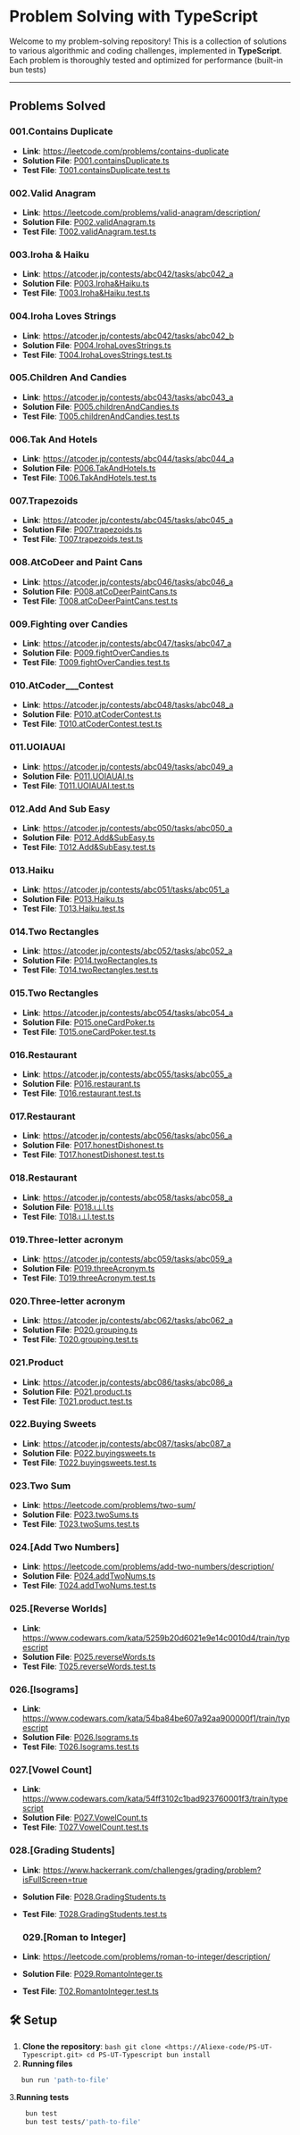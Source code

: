 # Problem Solving with TypeScript

Welcome to my problem-solving repository! This is a collection of solutions to various algorithmic and coding challenges, implemented in **TypeScript**. Each problem is thoroughly tested and optimized for performance (built-in bun tests)

---

## Problems Solved

### 001.Contains Duplicate

- **Link**: <https://leetcode.com/problems/contains-duplicate>
- **Solution File**: [P001.containsDuplicate.ts](./Problems/P001.containsDuplicate.ts)
- **Test File**: [T001.containsDuplicate.test.ts](./tests/T001.containsDuplicate.test.ts)

### 002.Valid Anagram

- **Link**: <https://leetcode.com/problems/valid-anagram/description/>
- **Solution File**: [P002.validAnagram.ts](./Problems/P002.validAnagram.ts)
- **Test File**: [T002.validAnagram.test.ts](./tests/T002.validAnagram.test.ts)

### 003.Iroha & Haiku

- **Link**: <https://atcoder.jp/contests/abc042/tasks/abc042_a>
- **Solution File**: [P003.Iroha&amp;Haiku.ts](./Problems/P003.Iroha&Haiku.ts)
- **Test File**: [T003.Iroha&amp;Haiku.test.ts](./tests/T003.Iroha&Haiku.test.ts)

### 004.Iroha Loves Strings

- **Link**: <https://atcoder.jp/contests/abc042/tasks/abc042_b>
- **Solution File**: [P004.IrohaLovesStrings.ts](./Problems/P004.IrohaLovesStrings.ts)
- **Test File**: [T004.IrohaLovesStrings.test.ts](./tests/T004.IrohaLovesStrings.test.ts)

### 005.Children And Candies

- **Link**: <https://atcoder.jp/contests/abc043/tasks/abc043_a>
- **Solution File**: [P005.childrenAndCandies.ts](./Problems/P005.childrenAndCandies.ts)
- **Test File**: [T005.childrenAndCandies.test.ts](./tests/T005.childrenAndCandies.test.ts)

### 006.Tak And Hotels

- **Link**: <https://atcoder.jp/contests/abc044/tasks/abc044_a>
- **Solution File**: [P006.TakAndHotels.ts](./Problems/P006.TakAndHotels.ts)
- **Test File**: [T006.TakAndHotels.test.ts](./tests/T006.TakAndHotels.test.ts)

### 007.Trapezoids

- **Link**: <https://atcoder.jp/contests/abc045/tasks/abc045_a>
- **Solution File**: [P007.trapezoids.ts](./Problems/P007.trapezoids.ts)
- **Test File**: [T007.trapezoids.test.ts](./tests/T007.trapezoids.test.ts)

### 008.AtCoDeer and Paint Cans

- **Link**: <https://atcoder.jp/contests/abc046/tasks/abc046_a>
- **Solution File**: [P008.atCoDeerPaintCans.ts](./Problems/P008.atCoDeerPaintCans.ts)
- **Test File**: [T008.atCoDeerPaintCans.test.ts](./tests/T008.atCoDeerPaintCans.test.ts)

### 009.Fighting over Candies

- **Link**: <https://atcoder.jp/contests/abc047/tasks/abc047_a>
- **Solution File**: [P009.fightOverCandies.ts](./Problems/P009.fightOverCandies.ts)
- **Test File**: [T009.fightOverCandies.test.ts](./tests/T009.fightOverCandies.test.ts)

### 010.AtCoder___Contest

- **Link**: <https://atcoder.jp/contests/abc048/tasks/abc048_a>
- **Solution File**: [P010.atCoderContest.ts](./Problems/P010.atCoderContest.ts)
- **Test File**: [T010.atCoderContest.test.ts](./tests/T010.atCoderContest.test.ts)

### 011.UOIAUAI

- **Link**: <https://atcoder.jp/contests/abc049/tasks/abc049_a>
- **Solution File**: [P011.UOIAUAI.ts](./Problems/P011.UOIAUAI.ts)
- **Test File**: [T011.UOIAUAI.test.ts](./tests/T011.UOIAUAI.test.ts)

### 012.Add And Sub Easy

- **Link**: <https://atcoder.jp/contests/abc050/tasks/abc050_a>
- **Solution File**: [P012.Add&amp;SubEasy.ts](./Problems/P012.Add&SubEasy.ts)
- **Test File**: [T012.Add&amp;SubEasy.test.ts](./tests/T012.Add&SubEasy.test.ts)

### 013.Haiku

- **Link**: <https://atcoder.jp/contests/abc051/tasks/abc051_a>
- **Solution File**: [P013.Haiku.ts](./Problems/P013.Haiku.ts)
- **Test File**: [T013.Haiku.test.ts](./tests/T013.Haiku.test.ts)

### 014.Two Rectangles

- **Link**: <https://atcoder.jp/contests/abc052/tasks/abc052_a>
- **Solution File**: [P014.twoRectangles.ts](./Problems/P014.twoRectangles.ts)
- **Test File**: [T014.twoRectangles.test.ts](./tests/T014.twoRectangles.test.ts)

### 015.Two Rectangles

- **Link**: <https://atcoder.jp/contests/abc054/tasks/abc054_a>
- **Solution File**: [P015.oneCardPoker.ts](./Problems/P015.oneCardPoker.ts)
- **Test File**: [T015.oneCardPoker.test.ts](./tests/T015.oneCardPoker.test.ts)

### 016.Restaurant

- **Link**: <https://atcoder.jp/contests/abc055/tasks/abc055_a>
- **Solution File**: [P016.restaurant.ts](./Problems/P016.restaurant.ts)
- **Test File**: [T016.restaurant.test.ts](./tests/T016.restaurant.test.ts)

### 017.Restaurant

- **Link**: <https://atcoder.jp/contests/abc056/tasks/abc056_a>
- **Solution File**: [P017.honestDishonest.ts](./Problems/P017.honestDishonest.ts)
- **Test File**: [T017.honestDishonest.test.ts](./tests/T017.honestDishonest.test.ts)

### 018.Restaurant

- **Link**: <https://atcoder.jp/contests/abc058/tasks/abc058_a>
- **Solution File**: [P018.ι⊥l.ts](./Problems/P018.ι⊥l.ts)
- **Test File**: [T018.ι⊥l.test.ts](./tests/T018.ι⊥l.test.ts)

### 019.Three-letter acronym

- **Link**: <https://atcoder.jp/contests/abc059/tasks/abc059_a>
- **Solution File**: [P019.threeAcronym.ts](./Problems/P019.threeAcronym.ts)
- **Test File**: [T019.threeAcronym.test.ts](./tests/T019.threeAcronym.test.ts)

### 020.Three-letter acronym

- **Link**: <https://atcoder.jp/contests/abc062/tasks/abc062_a>
- **Solution File**: [P020.grouping.ts](./Problems/P020.grouping.ts)
- **Test File**: [T020.grouping.test.ts](./tests/T020.grouping.test.ts)

### 021.Product

- **Link**: <https://atcoder.jp/contests/abc086/tasks/abc086_a>
- **Solution File**: [P021.product.ts](./Problems/P021.product.ts)
- **Test File**: [T021.product.test.ts](./tests/T021.product.test.ts)

### 022.Buying Sweets

- **Link**: <https://atcoder.jp/contests/abc087/tasks/abc087_a>
- **Solution File**: [P022.buyingsweets.ts](./Problems/P022.buyingsweets.ts)
- **Test File**: [T022.buyingsweets.test.ts](./tests/T022.buyingsweets.test.ts)

### 023.Two Sum

- **Link**: <https://leetcode.com/problems/two-sum/>
- **Solution File**: [P023.twoSums.ts](./Problems/P023.twoSums.ts)
- **Test File**: [T023.twoSums.test.ts](./tests/T023.twoSums.test.ts)

### 024.[Add Two Numbers]

- **Link**: <https://leetcode.com/problems/add-two-numbers/description/>
- **Solution File**: [P024.addTwoNums.ts](./Problems/P024.addTwoNums.ts)
- **Test File**: [T024.addTwoNums.test.ts](./tests/T024.addTwoNums.test.ts)

### 025.[Reverse Worlds]

- **Link**: <https://www.codewars.com/kata/5259b20d6021e9e14c0010d4/train/typescript>
- **Solution File**: [P025.reverseWords.ts](./Problems/P025.reverseWords.ts)
- **Test File**: [T025.reverseWords.test.ts](./tests/T025.reverseWords.test.ts)

### 026.[Isograms]

- **Link**: <https://www.codewars.com/kata/54ba84be607a92aa900000f1/train/typescript>
- **Solution File**: [P026.Isograms.ts](./Problems/P026.Isograms.ts)
- **Test File**: [T026.Isograms.test.ts](./tests/T026.Isograms.test.ts)

### 027.[Vowel Count]

- **Link**: <https://www.codewars.com/kata/54ff3102c1bad923760001f3/train/typescript>
- **Solution File**: [P027.VowelCount.ts](./Problems/P027.VowelCount.ts)
- **Test File**: [T027.VowelCount.test.ts](./tests/T027.VowelCount.test.ts)

### 028.[Grading Students]

- **Link**: <https://www.hackerrank.com/challenges/grading/problem?isFullScreen=true>
- **Solution File**: [P028.GradingStudents.ts](./Problems/P028.GradingStudents.ts)
- **Test File**: [T028.GradingStudents.test.ts](./tests/T028.GradingStudents.test.ts)
  
  ### 029.[Roman to Integer]

- **Link**: <https://leetcode.com/problems/roman-to-integer/description/>
- **Solution File**: [P029.RomantoInteger.ts](./Problems/P029.RomantoInteger.ts)
- **Test File**: [T02.RomantoInteger.test.ts](./tests/T029.RomantoInteger.test.ts)

## 🛠️ Setup

1. **Clone the repository**:
          ```bash
   git clone <https://Aliexe-code/PS-UT-Typescript.git>
   cd PS-UT-Typescript
   bun install
        ```
2. **Running files**

```bash
   bun run 'path-to-file'
```

3.**Running tests**

```bash
    bun test
    bun test tests/'path-to-file'
```
